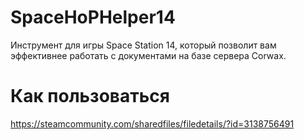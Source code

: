 # SpaceHoPHelper14
Инструмент для игры Space Station 14, который позволит вам эффективнее работать с документами на базе сервера Corwax.

# Как пользоваться
https://steamcommunity.com/sharedfiles/filedetails/?id=3138756491
